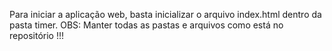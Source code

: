 Para iniciar a aplicação web, basta inicializar o arquivo index.html dentro da pasta timer.
OBS: Manter todas as pastas e arquivos como está no repositório !!!